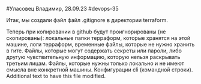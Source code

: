 #Уласовец Владимир, 28.09.23
#devops-35

Итак, мы создали файл файл .gitignore в директории terraform.

Теперь при копировании в github будут проигнорированы (не скопированы): 
локальные папки терраформ, которые хранятся на этой машине,
логи терраформ,
временные файлы, которые не нужно хранить в гите.
Файлы, которые могут содержать секреты или пароли, либо другую чувствительную информацию, которую нельзя раскрывать третьим лицам.
Файлы, которые нужны только локально и не имеют смысла вне конкретной машины.
Конфигурации cli (командной строки).
Additional text to have this file modified.
